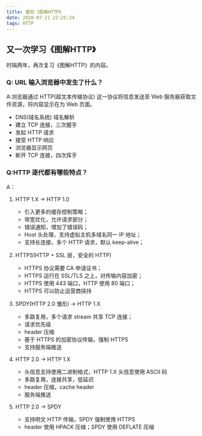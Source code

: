 ```yaml
---
title: 重拾《图解HTTP》
date: 2020-07-21 22:25:24
tags: HTTP
---
```


## 又一次学习《图解HTTP》

时隔两年，再次复习《图解HTTP》的内容。



<!--more-->



### Q: URL 输入浏览器中发生了什么？

A:浏览器通过 HTTP(超文本传输协议) 这一协议将信息发送至 Web 服务器获取文件资源，将内容显示在为 Web 页面。

- DNS(域名系统) 域名解析
- 建立 TCP 连接，三次握手
- 发起 HTTP 请求
- 接受 HTTP 响应
- 浏览器显示网页
- 断开 TCP 连接，四次挥手


### Q:HTTP 逐代都有哪些特点？

A：
1. HTTP 1.X -> HTTP 1.0
   - 引入更多的缓存控制策略；
   - 带宽优化，允许请求部分；
   - 错误通知，增加了错误码；
   - Host 头处理，支持虚拟主机多域名同一 IP 地址；
   - 支持长连接，多个 HTTP 请求，默认 keep-alive；

2. HTTPS(HTTP + SSL 层，安全的 HTTP)
   - HTTPS 协议需要 CA 申请证书；
   - HTTPS 运行在 SSL/TLS 之上，对传输内容加密；
   - HTTPS 使用 443 端口，HTTP 使用 80 端口；
   - HTTPS 可以防止运营商挟持

3. SPDY(HTTP 2.0 雏形) -> HTTP 1.X
   - 多路复用，多个请求 stream 共享 TCP 连接；
   - 请求优先级
   - header 压缩
   - 基于 HTTPS 的加密协议传输，强制 HTTPS
   - 支持服务端推送


4. HTTP 2.0 -> HTTP 1.X
   - 头信息支持使用二进制格式，HTTP 1.X 头信息使用 ASCII 码
   - 多路复用，连接共享，低延迟
   - header 压缩，cache header
   - 服务端推送

5. HTTP 2.0 -> SPDY
   - 支持明文 HTTP 传输，SPDY 强制使用 HTTPS
   - header 使用 HPACK 压缩；SPDY 使用 DEFLATE 压缩







